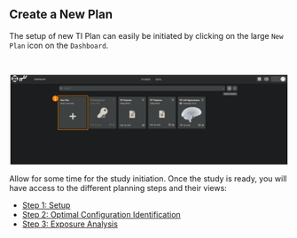 ## Create a New Plan

The setup of new TI Plan can easily be initiated by clicking on the large ```New Plan``` icon on the ```Dashboard```. 

<br>
<p align="center">
  <img width="500" src="_media/quickguide/new_plan.png">
</p>


Allow for some time for the study initiation. Once the study is ready, you will have access to the different planning steps and their views:
* [Step 1: Setup](/docs/services/electrode_selector.md)
* [Step 2: Optimal Configuration Identification](/docs/services/post_processing.md)
* [Step 3: Exposure Analysis](/docs/services/s4l_post_processing.md)
